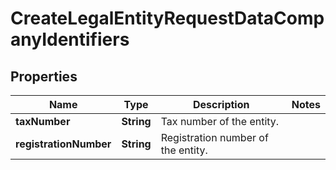 

# CreateLegalEntityRequestDataCompanyIdentifiers


## Properties

| Name | Type | Description | Notes |
|------------ | ------------- | ------------- | -------------|
|**taxNumber** | **String** | Tax number of the entity. |  |
|**registrationNumber** | **String** | Registration number of the entity. |  |



